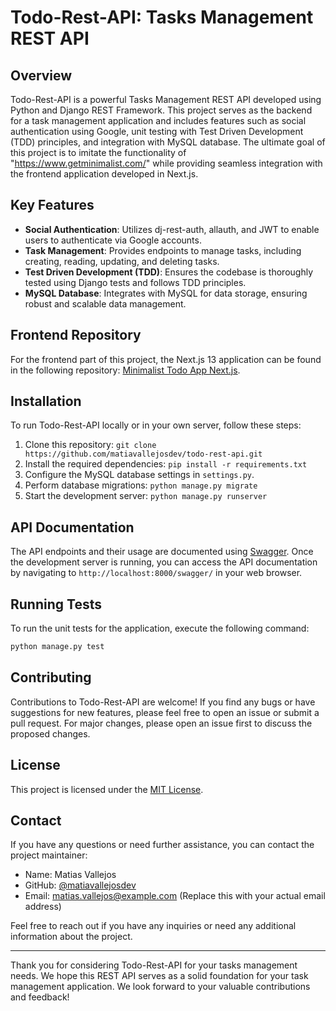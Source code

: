 # Todo-Rest-API: Tasks Management REST API

<!-- ![Todo-Rest-API Banner](https://example.com/path/to/banner-image.png) (Replace this link with a relevant banner image if available) -->

## Overview

Todo-Rest-API is a powerful Tasks Management REST API developed using Python and Django REST Framework. This project serves as the backend for a task management application and includes features such as social authentication using Google, unit testing with Test Driven Development (TDD) principles, and integration with MySQL database. The ultimate goal of this project is to imitate the functionality of "https://www.getminimalist.com/" while providing seamless integration with the frontend application developed in Next.js.

<!-- ![Application Demo](https://example.com/path/to/demo-gif.gif) -->

## Key Features

- **Social Authentication**: Utilizes dj-rest-auth, allauth, and JWT to enable users to authenticate via Google accounts.
- **Task Management**: Provides endpoints to manage tasks, including creating, reading, updating, and deleting tasks.
- **Test Driven Development (TDD)**: Ensures the codebase is thoroughly tested using Django tests and follows TDD principles.
- **MySQL Database**: Integrates with MySQL for data storage, ensuring robust and scalable data management.

## Frontend Repository

For the frontend part of this project, the Next.js 13 application can be found in the following repository: [Minimalist Todo App Next.js](https://github.com/matiasvallejosdev/minimalist-todo-app-nextjs).

## Installation

To run Todo-Rest-API locally or in your own server, follow these steps:

1. Clone this repository: `git clone https://github.com/matiavallejosdev/todo-rest-api.git`
2. Install the required dependencies: `pip install -r requirements.txt`
3. Configure the MySQL database settings in `settings.py`.
4. Perform database migrations: `python manage.py migrate`
5. Start the development server: `python manage.py runserver`

## API Documentation

The API endpoints and their usage are documented using [Swagger](https://swagger.io/). Once the development server is running, you can access the API documentation by navigating to `http://localhost:8000/swagger/` in your web browser.

## Running Tests

To run the unit tests for the application, execute the following command:

```bash
python manage.py test
```


## Contributing

Contributions to Todo-Rest-API are welcome! If you find any bugs or have suggestions for new features, please feel free to open an issue or submit a pull request. For major changes, please open an issue first to discuss the proposed changes.

## License

This project is licensed under the [MIT License](https://opensource.org/licenses/MIT).

## Contact

If you have any questions or need further assistance, you can contact the project maintainer:

- Name: Matias Vallejos
- GitHub: [@matiavallejosdev](https://github.com/matiavallejosdev)
- Email: matias.vallejos@example.com (Replace this with your actual email address)

Feel free to reach out if you have any inquiries or need any additional information about the project.

---

Thank you for considering Todo-Rest-API for your tasks management needs. We hope this REST API serves as a solid foundation for your task management application. We look forward to your valuable contributions and feedback!